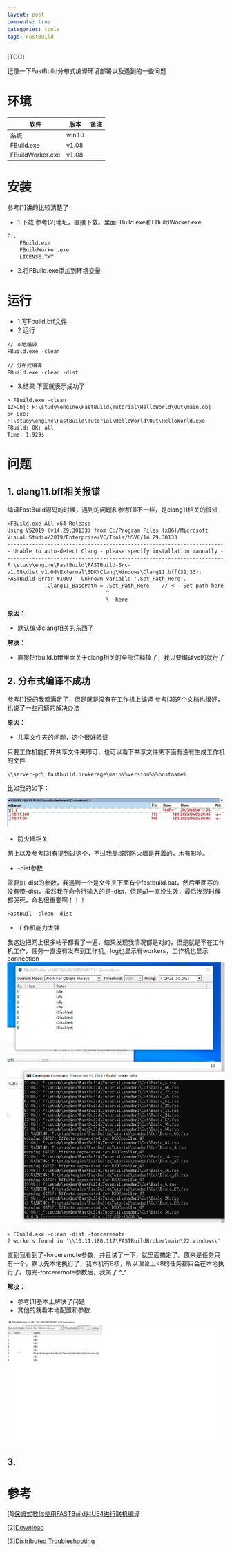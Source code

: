 ```yaml
---
layout: post
comments: true
categories: tools
tags: FastBuild
---
```

[TOC]

记录一下FastBuild分布式编译环境部署以及遇到的一些问题




# 环境

|软件|版本|备注|
|---|---|---|
|系统|win10||
|FBuild.exe|v1.08||
|FBuildWorker.exe|v1.08||

# 安装
参考[1]讲的比较清楚了

* 1.下载
参考[2]地址，直接下载。里面FBuild.exe和FBuildWorker.exe
```
F:.
    FBuild.exe
    FBuildWorker.exe
    LICENSE.TXT
```

* 2.将FBuild.exe添加到环境变量



# 运行

* 1.写Fbuild.bff文件
* 2.运行
```
// 本地编译
FBuild.exe -clean

// 分布式编译
FBuild.exe -clean -dist
```

* 3.结果
下面就表示成功了
```
> FBuild.exe -clean
12>Obj: F:\study\engine\FastBuild\Tutorial\HelloWorld\Out\main.obj
6> Exe: F:\study\engine\FastBuild\Tutorial\HelloWorld\Out\HelloWorld.exe
FBuild: OK: all
Time: 1.929s
```

# 问题

## 1. clang11.bff相关报错
编译FastBuild源码的时候，遇到的问题和参考[1]不一样，是clang11相关的报错
```
>FBuild.exe All-x64-Release
Using VS2019 (v14.29.30133) from C:/Program Files (x86)/Microsoft Visual Studio/2019/Enterprise/VC/Tools/MSVC/14.29.30133
----------------------------------------------------------------------
- Unable to auto-detect Clang - please specify installation manually -
----------------------------------------------------------------------
F:\study\engine\FastBuild\FASTBuild-Src-v1.08\dist_v1.08\External\SDK\Clang\Windows\Clang11.bff(32,33): FASTBuild Error #1009 - Unknown variable '.Set_Path_Here'.
            .Clang11_BasePath = .Set_Path_Here    // <-- Set path here
                                ^
                                \--here
```

**原因：**
* 默认编译clang相关的东西了

**解决：**
* 直接把fbuild.bfff里面关于clang相关的全部注释掉了，我只要编译vs的就行了

## 2. 分布式编译不成功
参考[1]说的我都满足了，但是就是没有在工作机上编译
参考[3]这个文档也很好，也说了一些问题的解决办法

**原因：**
* 共享文件夹的问题，这个很好验证

只要工作机能打开共享文件夹即可，也可以看下共享文件夹下面有没有生成工作机的文件
```
\\server-pc\.fastbuild.brokerage\main\%version%\%hostname%
```
比如我的如下：

![share directory](../img/share%20directory.jpg)


* 防火墙相关

网上以及参考[3]有提到过这个，不过我局域网防火墙是开着的，木有影响。

* -dist参数

需要加-dist的参数，我遇到一个是文件夹下面有个fastbuild.bat，然后里面写的没有带-dist，虽然我在命令行输入的是-dist，但是却一直没生效，最后发现时候都哭死，命名很重要啊！！！
```
FastBuil -clean -dist
```

* 工作机能力太强

我这边把网上很多帖子都看了一遍，结果发现我情况都是对的，但是就是不在工作机工作，任务一直没有发布到工作机。log也显示有workers，工作机也显示connection
![connection](../img/fast%20build%20connection.png)
```
> FBuild.exe -clean -dist -forceremote
2 workers found in '\\10.11.180.117\FASTBuildBroker\main\22.windows\'
```

直到我看到了-forceremote参数，并且试了一下，就里面搞定了。原来是任务只有一个，默认先本地执行了，我本机有8核，所以理论上<8的任务都只会在本地执行了。加完-forceremote参数后，我笑了 ^_^



**解决：**
* 参考[1]基本上解决了问题
* 其他的就看本地配置和参数

![remote worker](../img/remote%20worker.jpg)

## 3.

# 参考
[1][保姆式教你使用FASTBuild对UE4进行联机编译](https://zhuanlan.zhihu.com/p/158400394)

[2][Download](https://fastbuild.org/docs/download.html)

[3][Distributed Troubleshooting](https://fastbuild.org/docs/troubleshooting/distribution.html)
